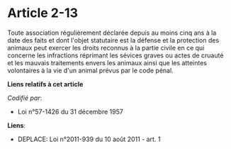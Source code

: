 # Article 2-13

Toute association régulièrement déclarée depuis au moins cinq ans à la date des faits et dont l'objet statutaire est la
défense et la protection des animaux peut exercer les droits reconnus à la partie civile en ce qui concerne les infractions
réprimant les sévices graves ou actes de cruauté et les mauvais traitements envers les animaux ainsi que les atteintes
volontaires à la vie d'un animal prévus par le code pénal.

**Liens relatifs à cet article**

_Codifié par_:

  - Loi n°57-1426 du 31 décembre 1957

**Liens**:

  - DEPLACE: Loi n°2011-939 du 10 août 2011 - art. 1
